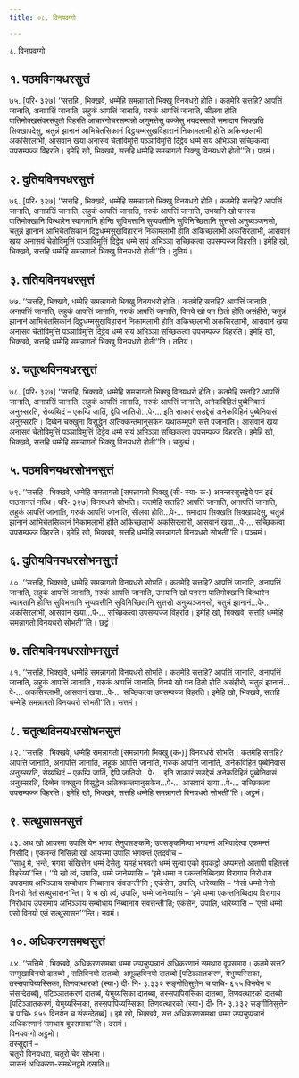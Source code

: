 ```yaml
---
title: ०८. विनयवग्गो

---
```

८. विनयवग्गो  


## १. पठमविनयधरसुत्तं

७५. [परि॰ ३२७] ‘‘सत्तहि , भिक्खवे, धम्मेहि समन्नागतो भिक्खु विनयधरो होति। कतमेहि सत्तहि? आपत्तिं जानाति, अनापत्तिं जानाति, लहुकं आपत्तिं जानाति, गरुकं आपत्तिं जानाति, सीलवा होति पातिमोक्खसंवरसंवुतो विहरति आचारगोचरसम्पन्नो अणुमत्तेसु वज्जेसु भयदस्सावी समादाय सिक्खति सिक्खापदेसु, चतुन्नं झानानं आभिचेतसिकानं दिट्ठधम्मसुखविहारानं निकामलाभी होति अकिच्छलाभी अकसिरलाभी, आसवानं खया अनासवं चेतोविमुत्तिं पञ्ञाविमुत्तिं दिट्ठेव धम्मे सयं अभिञ्ञा सच्छिकत्वा उपसम्पज्ज विहरति। इमेहि खो, भिक्खवे, सत्तहि धम्मेहि समन्नागतो भिक्खु विनयधरो होती’’ति। पठमं।  


## २. दुतियविनयधरसुत्तं

७६. [परि॰ ३२७] ‘‘सत्तहि , भिक्खवे, धम्मेहि समन्नागतो भिक्खु विनयधरो होति। कतमेहि सत्तहि? आपत्तिं जानाति, अनापत्तिं जानाति, लहुकं आपत्तिं जानाति, गरुकं आपत्तिं जानाति, उभयानि खो पनस्स पातिमोक्खानि वित्थारेन स्वागतानि होन्ति सुविभत्तानि सुप्पवत्तीनि सुविनिच्छितानि सुत्तसो अनुब्यञ्जनसो, चतुन्नं झानानं आभिचेतसिकानं दिट्ठधम्मसुखविहारानं निकामलाभी होति अकिच्छलाभी अकसिरलाभी, आसवानं खया अनासवं चेतोविमुत्तिं पञ्ञाविमुत्तिं दिट्ठेव धम्मे सयं अभिञ्ञा सच्छिकत्वा उपसम्पज्ज विहरति। इमेहि खो, भिक्खवे, सत्तहि धम्मेहि समन्नागतो भिक्खु विनयधरो होती’’ति। दुतियं।  


## ३. ततियविनयधरसुत्तं

७७. ‘‘सत्तहि, भिक्खवे, धम्मेहि समन्नागतो भिक्खु विनयधरो होति। कतमेहि सत्तहि? आपत्तिं जानाति , अनापत्तिं जानाति, लहुकं आपत्तिं जानाति, गरुकं आपत्तिं जानाति, विनये खो पन ठितो होति असंहीरो, चतुन्नं झानानं आभिचेतसिकानं दिट्ठधम्मसुखविहारानं निकामलाभी होति अकिच्छलाभी अकसिरलाभी, आसवानं खया अनासवं चेतोविमुत्तिं पञ्ञाविमुत्तिं दिट्ठेव धम्मे सयं अभिञ्ञा सच्छिकत्वा उपसम्पज्ज विहरति। इमेहि खो, भिक्खवे, सत्तहि धम्मेहि समन्नागतो भिक्खु विनयधरो होती’’ति। ततियं।  


## ४. चतुत्थविनयधरसुत्तं

७८. [परि॰ ३२७] ‘‘सत्तहि, भिक्खवे, धम्मेहि समन्नागतो भिक्खु विनयधरो होति। कतमेहि सत्तहि? आपत्तिं जानाति, अनापत्तिं जानाति, लहुकं आपत्तिं जानाति, गरुकं आपत्तिं जानाति, अनेकविहितं पुब्बेनिवासं अनुस्सरति, सेय्यथिदं – एकम्पि जातिं, द्वेपि जातियो…पे॰… इति साकारं सउद्देसं अनेकविहितं पुब्बेनिवासं अनुस्सरति। दिब्बेन चक्खुना विसुद्धेन अतिक्कन्तमानुसकेन यथाकम्मूपगे सत्ते पजानाति। आसवानं खया अनासवं चेतोविमुत्तिं पञ्ञाविमुत्तिं दिट्ठेव धम्मे सयं अभिञ्ञा सच्छिकत्वा उपसम्पज्ज विहरति। इमेहि खो, भिक्खवे, सत्तहि धम्मेहि समन्नागतो भिक्खु विनयधरो होती’’ति। चतुत्थं।  


## ५. पठमविनयधरसोभनसुत्तं

७९. ‘‘सत्तहि , भिक्खवे, धम्मेहि समन्नागतो [समन्नागतो भिक्खु (सी॰ स्या॰ क॰) अनन्तरसुत्तद्वेये पन इदं पाठनानत्तं नत्थि। परि॰ ३२७] विनयधरो सोभति। कतमेहि सत्तहि? आपत्तिं जानाति, अनापत्तिं जानाति, लहुकं आपत्तिं जानाति, गरुकं आपत्तिं जानाति, सीलवा होति…पे॰… समादाय सिक्खति सिक्खापदेसु, चतुन्नं झानानं आभिचेतसिकानं निकामलाभी होति अकिच्छलाभी अकसिरलाभी, आसवानं खया…पे॰… सच्छिकत्वा उपसम्पज्ज विहरति। इमेहि खो, भिक्खवे, सत्तहि धम्मेहि समन्नागतो विनयधरो सोभती’’ति। पञ्चमं।  


## ६. दुतियविनयधरसोभनसुत्तं

८०. ‘‘सत्तहि, भिक्खवे, धम्मेहि समन्नागतो विनयधरो सोभति। कतमेहि सत्तहि? आपत्तिं जानाति, अनापत्तिं जानाति, लहुकं आपत्तिं जानाति, गरुकं आपत्तिं जानाति, उभयानि खो पनस्स पातिमोक्खानि वित्थारेन स्वागतानि होन्ति सुविभत्तानि सुप्पवत्तीनि सुविनिच्छितानि सुत्तसो अनुब्यञ्जनसो, चतुन्नं झानानं…पे॰… अकसिरलाभी, आसवानं खया…पे॰… सच्छिकत्वा उपसम्पज्ज विहरति। इमेहि खो, भिक्खवे, सत्तहि धम्मेहि समन्नागतो विनयधरो सोभती’’ति। छट्ठं।  


## ७. ततियविनयधरसोभनसुत्तं

८१. ‘‘सत्तहि, भिक्खवे, धम्मेहि समन्नागतो विनयधरो सोभति। कतमेहि सत्तहि? आपत्तिं जानाति, अनापत्तिं जानाति, लहुकं आपत्तिं जानाति , गरुकं आपत्तिं जानाति, विनये खो पन ठितो होति असंहीरो, चतुन्नं झानानं…पे॰… अकसिरलाभी, आसवानं खया…पे॰… सच्छिकत्वा उपसम्पज्ज विहरति। इमेहि खो, भिक्खवे, सत्तहि धम्मेहि समन्नागतो विनयधरो सोभती’’ति। सत्तमं।  


## ८. चतुत्थविनयधरसोभनसुत्तं

८२. ‘‘सत्तहि , भिक्खवे, धम्मेहि समन्नागतो [समन्नागतो भिक्खु (क॰)] विनयधरो सोभति। कतमेहि सत्तहि? आपत्तिं जानाति, अनापत्तिं जानाति, लहुकं आपत्तिं जानाति, गरुकं आपत्तिं जानाति, अनेकविहितं पुब्बेनिवासं अनुस्सरति, सेय्यथिदं – एकम्पि जातिं, द्वेपि जातियो…पे॰… इति साकारं सउद्देसं अनेकविहितं पुब्बेनिवासं अनुस्सरति, दिब्बेन चक्खुना विसुद्धेन अतिक्कन्तमानुसकेन…पे॰… आसवानं खया…पे॰… सच्छिकत्वा उपसम्पज्ज विहरति। इमेहि खो, भिक्खवे, सत्तहि धम्मेहि समन्नागतो विनयधरो सोभती’’ति। अट्ठमं।  


## ९. सत्थुसासनसुत्तं

८३. अथ खो आयस्मा उपालि येन भगवा तेनुपसङ्कमि; उपसङ्कमित्वा भगवन्तं अभिवादेत्वा एकमन्तं निसीदि। एकमन्तं निसिन्नो खो आयस्मा उपालि भगवन्तं एतदवोच –  
‘‘साधु मे, भन्ते, भगवा संखित्तेन धम्मं देसेतु, यमहं भगवतो धम्मं सुत्वा एको वूपकट्ठो अप्पमत्तो आतापी पहितत्तो विहरेय्य’’न्ति। ‘‘ये खो त्वं, उपालि, धम्मे जानेय्यासि – ‘इमे धम्मा न एकन्तनिब्बिदाय विरागाय निरोधाय उपसमाय अभिञ्ञाय सम्बोधाय निब्बानाय संवत्तन्ती’ति ; एकंसेन, उपालि, धारेय्यासि – ‘नेसो धम्मो नेसो विनयो नेतं सत्थुसासन’न्ति। ये च खो त्वं, उपालि, धम्मे जानेय्यासि – ‘इमे धम्मा एकन्तनिब्बिदाय विरागाय निरोधाय उपसमाय अभिञ्ञाय सम्बोधाय निब्बानाय संवत्तन्ती’ति; एकंसेन, उपालि, धारेय्यासि – ‘एसो धम्मो एसो विनयो एतं सत्थुसासन’’’न्ति। नवमं।  


## १०. अधिकरणसमथसुत्तं

८४. ‘‘सत्तिमे , भिक्खवे, अधिकरणसमथा धम्मा उप्पन्नुप्पन्नानं अधिकरणानं समथाय वूपसमाय। कतमे सत्त? सम्मुखाविनयो दातब्बो , सतिविनयो दातब्बो, अमूळ्हविनयो दातब्बो [पटिञ्ञातकरणं, येभुय्यस्सिका, तस्सपापिय्यस्सिका, तिणवत्थारको (स्या॰) दी॰ नि॰ ३.३३२ सङ्गीतिसुत्तेन च पाचि॰ ६५५ विनयेन च संसन्देतब्बं], पटिञ्ञातकरणं दातब्बं, येभुय्यसिका दातब्बा, तस्सपापियसिका दातब्बा, तिणवत्थारको दातब्बो [पटिञ्ञातकरणं, येभुय्यस्सिका, तस्सपापिय्यस्सिका, तिणवत्थारको (स्या॰) दी॰ नि॰ ३.३३२ सङ्गीतिसुत्तेन च पाचि॰ ६५५ विनयेन च संसन्देतब्बं]। इमे खो, भिक्खवे, सत्त अधिकरणसमथा धम्मा उप्पन्नुप्पन्नानं अधिकरणानं समथाय वूपसमाया’’ति। दसमं।  
विनयवग्गो अट्ठमो।  
तस्सुद्दानं –  
चतुरो विनयधरा, चतुरो चेव सोभना।  
सासनं अधिकरण-समथेनट्ठमे दसाति॥  